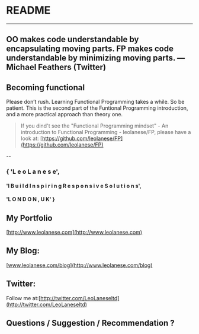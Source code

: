 # README

---
OO makes code understandable by encapsulating moving parts.
FP makes code understandable by minimizing moving parts.
—Michael Feathers (Twitter)
---

## Becoming functional

Please don’t rush. Learning Functional Programming takes a while. So be patient. This is the second part of the Funtional Programming introduction, and a more practical approach than theory one.

> If you dind't see the "Functional Programming mindset" - An introduction to Functional Programming - leolanese/FP, please have a look at: [https://github.com/leolanese/FP](https://github.com/leolanese/FP)

--

### { 'L e o   L a n e s e',

#### 'I  B u i l d   I n s p i r i n g   R e s p o n s i v e   S o l u t i o n s',

#### 'L O N D O N ,  U K' }

## My Portfolio

[http://www.leolanese.com](http://www.leolanese.com)  


## My Blog:

[www.leolanese.com/blog](http://www.leolanese.com/blog)  


## Twitter:

Follow me at:[http://twitter.com/LeoLaneseltd](http://twitter.com/LeoLaneseltd)  


## Questions / Suggestion / Recommendation ?


